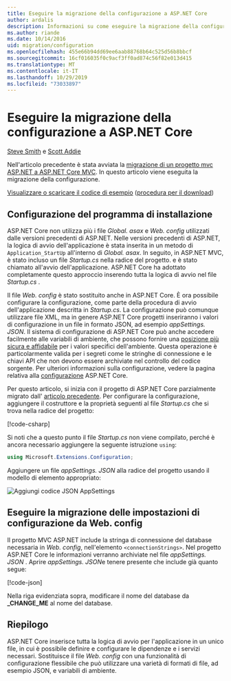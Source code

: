 ```yaml
---
title: Eseguire la migrazione della configurazione a ASP.NET Core
author: ardalis
description: Informazioni su come eseguire la migrazione della configurazione da un progetto MVC ASP.NET a un progetto MVC ASP.NET Core.
ms.author: riande
ms.date: 10/14/2016
uid: migration/configuration
ms.openlocfilehash: 455e66b94dd69ee6aab88768b64c525d56b8bbcf
ms.sourcegitcommit: 16cf016035f0c9acf3ff0ad874c56f82e013d415
ms.translationtype: MT
ms.contentlocale: it-IT
ms.lasthandoff: 10/29/2019
ms.locfileid: "73033897"
---
```

# <a name="migrate-configuration-to-aspnet-core"></a>Eseguire la migrazione della configurazione a ASP.NET Core

[Steve Smith](https://ardalis.com/) e [Scott Addie](https://scottaddie.com)

Nell'articolo precedente è stata avviata la [migrazione di un progetto mvc ASP.NET a ASP.NET Core MVC](xref:migration/mvc). In questo articolo viene eseguita la migrazione della configurazione.

[Visualizzare o scaricare il codice di esempio](https://github.com/aspnet/AspNetCore.Docs/tree/master/aspnetcore/migration/configuration/samples) ([procedura per il download](xref:index#how-to-download-a-sample))

## <a name="setup-configuration"></a>Configurazione del programma di installazione

ASP.NET Core non utilizza più i file *Global. asax* e *Web. config* utilizzati dalle versioni precedenti di ASP.NET. Nelle versioni precedenti di ASP.NET, la logica di avvio dell'applicazione è stata inserita in un metodo di `Application_StartUp` all'interno di *Global. asax*. In seguito, in ASP.NET MVC, è stato incluso un file *Startup.cs* nella radice del progetto. e è stato chiamato all'avvio dell'applicazione. ASP.NET Core ha adottato completamente questo approccio inserendo tutta la logica di avvio nel file *Startup.cs* .

Il file *Web. config* è stato sostituito anche in ASP.NET Core. È ora possibile configurare la configurazione, come parte della procedura di avvio dell'applicazione descritta in *Startup.cs*. La configurazione può comunque utilizzare file XML, ma in genere ASP.NET Core progetti inseriranno i valori di configurazione in un file in formato JSON, ad esempio *appSettings. JSON*. Il sistema di configurazione di ASP.NET Core può anche accedere facilmente alle variabili di ambiente, che possono fornire una [posizione più sicura e affidabile](xref:security/app-secrets) per i valori specifici dell'ambiente. Questa operazione è particolarmente valida per i segreti come le stringhe di connessione e le chiavi API che non devono essere archiviate nel controllo del codice sorgente. Per ulteriori informazioni sulla configurazione, vedere la pagina relativa alla [configurazione](xref:fundamentals/configuration/index) ASP.NET Core.

Per questo articolo, si inizia con il progetto di ASP.NET Core parzialmente migrato dall' [articolo precedente](xref:migration/mvc). Per configurare la configurazione, aggiungere il costruttore e la proprietà seguenti al file *Startup.cs* che si trova nella radice del progetto:

[!code-csharp[](configuration/samples/WebApp1/src/WebApp1/Startup.cs?range=11-16)]

Si noti che a questo punto il file *Startup.cs* non viene compilato, perché è ancora necessario aggiungere la seguente istruzione `using`:

```csharp
using Microsoft.Extensions.Configuration;
```

Aggiungere un file *appSettings. JSON* alla radice del progetto usando il modello di elemento appropriato:

![Aggiungi codice JSON AppSettings](configuration/_static/add-appsettings-json.png)

## <a name="migrate-configuration-settings-from-webconfig"></a>Eseguire la migrazione delle impostazioni di configurazione da Web. config

Il progetto MVC ASP.NET include la stringa di connessione del database necessaria in *Web. config*, nell'elemento `<connectionStrings>`. Nel progetto ASP.NET Core le informazioni verranno archiviate nel file *appSettings. JSON* . Aprire *appSettings. JSON*e tenere presente che include già quanto segue:

[!code-json[](../migration/configuration/samples/WebApp1/src/WebApp1/appsettings.json?highlight=4)]

Nella riga evidenziata sopra, modificare il nome del database da **_CHANGE_ME** al nome del database.

## <a name="summary"></a>Riepilogo

ASP.NET Core inserisce tutta la logica di avvio per l'applicazione in un unico file, in cui è possibile definire e configurare le dipendenze e i servizi necessari. Sostituisce il file *Web. config* con una funzionalità di configurazione flessibile che può utilizzare una varietà di formati di file, ad esempio JSON, e variabili di ambiente.
